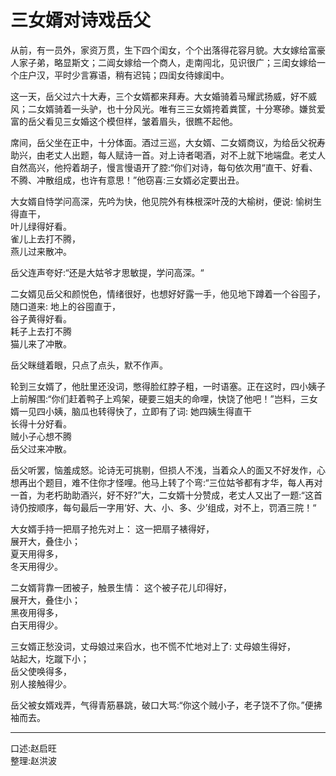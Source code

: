 # 三女婿对诗戏岳父

从前，有一员外，家资万贯，生下四个闺女，个个出落得花容月貌。大女嫁给富豪人家子弟，略显斯文；二阊女嫁给一个商人，走南闯北，见识很广；三闺女嫁给一个庄户汉，平时少言寡语，稍有迟钝；四闺女待嫁闺中。

这一天，岳父过六十大寿，三个女婿都来拜寿。大女婚骑着马耀武扬威，好不威风；二女婿骑着一头驴，也十分风光。唯有三三女婿挎着粪筐，十分寒碜。嫌贫爱富的岳父看见三女婚这个模但样，皱着眉头，很瞧不起他。

席间，岳父坐在正中，十分体面。酒过三巡，大女婿、二女婿商议，为给岳父祝寿助兴，由老丈人出题，每人赋诗一首。对上诗者喝酒，对不上就下地端盘。老丈人自然高兴，他捋着胡子，慢言慢语开了腔:“你们对诗，每句依次用“直干、好看、不腾、冲散组成，也许有意思！”他窃喜:三女婿必定要出丑。

大女婿自恃学问高深，先吟为快，他见院外有株根深叶茂的大榆树，便说:
愉树生得直干，  
叶儿绿得好看。  
雀儿上去打不腾，  
燕儿过来散冲。

岳父连声夸好:“还是大姑爷才思敏提，学问高深。“

二女婿见岳父和颜悦色，情绪很好，也想好好露一手，他见地下蹲着一个谷囤子，随口道来:
地上的谷囤直于，  
谷子黄得好看。  
耗子上去打不腾  
猫儿来了冲散。

岳父眯缝着眼，只点了点头，默不作声。

轮到三女婿了，他肚里还没词，憋得脸红脖子粗，一时语塞。正在这时，四小姨子上前解围:“你们赶着鸭子上鸡架，硬要三姐夫的命哩，快饶了他吧！”岂料，三女婿一见四小姨，脑瓜也转得快了，立即有了词:
她四姨生得直干  
长得十分好看。  
贼小子心想不腾  
岳父过来冲散。

岳父听罢，恼羞成怒。论诗无可挑剔，但损人不浅，当着众人的面又不好发作，心想再出个题目，难不住你才怪哩。他马上转了个弯:“三位姑爷都有才华，每人再对一首，为老朽助助酒兴，好不好?”大，二女婿十分赞成，老丈人又出了一题:“这首诗仍按顺序，每句最后一字用‘好、大、小、多、少’组成，对不上，罚酒三院！“

大女婿手持一把扇子抢先对上：
这一把扇子裱得好，  
展开大，叠住小；  
夏天用得多，  
冬天用得少。

二女婿背靠一团被子，触景生情：
这个被子花儿印得好，  
展开大，叠住小；  
黑夜用得多，  
白天用得少。

三女婿正愁没词，丈母娘过来舀水，也不慌不忙地对上了:
丈母娘生得好，  
站起大，圪蹴下小；  
岳父使唤得多，  
别人接触得少。

岳父被女婿戏弄，气得青筋暴跳，破口大骂:“你这个贼小子，老子饶不了你。”便拂袖而去。

---

口述:赵启旺  
整理:赵洪波